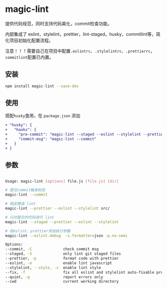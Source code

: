 # magic-lint

提供代码规范，同时支持代码美化，commit检查功能。

内部集成了 eslint，stylelint，prettier，lint-staged，husky，commitlint等，简化项目初始化配置流程。

注意！！！需要自己在项目中配置`.eslintrc`、`.stylelintrc`、`.prettierrc`，`commitlint`配置已内置。

## 安装

```bash
npm install magic-lint --save-dev
```

## 使用

搭配`husky`食用，在 `package.json` 添加

```diff
+ "husky": {
+   "hooks": {
+     "pre-commit": "magic-lint --staged --eslint --stylelint --prettier --fix"",
+     "commit-msg": "magic-lint --commit"
+   }
+ }
```

## 参数

```bash

Usage: magic-lint [options] file.js [file.js] [dir]

# 提交commit触发校验
magic-lint --commit

# 指定路径 lint
magic-lint --prettier --eslint --stylelint src/

# 只对提交的代码进行 lint
magic-lint --staged --prettier --eslint --stylelint

# 给eslint、prettier添加执行参数
magic-lint --eslint.debug  -s.formatter=json -p.no-semi

Options:
--commit, -C              check commit msg                                    [boolean] [default: false]
--staged, -S              only lint git staged files                          [boolean] [default: false]
--prettier, -p            format code with prettier                           [boolean] [default: false]
--eslint, -e              enable lint javascript                              [boolean] [default: false]
--stylelint, --style, -s  enable lint style                                   [boolean] [default: false]
--fix, -f                 fix all eslint and stylelint auto-fixable problems  [boolean] [default: false]
--quiet, -q               report errors only                                  [boolean] [default: false]
--cwd                     current working directory                           [default: process.cwd()]
```
